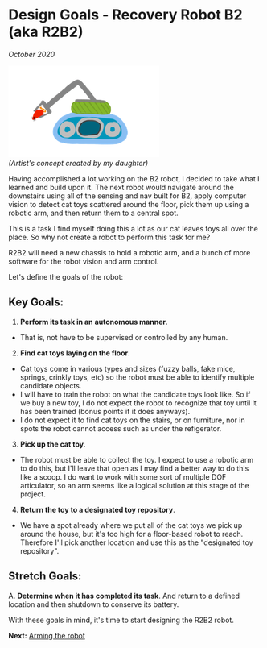 # Design Goals - Recovery Robot B2 (aka R2B2)
_October 2020_

![](../images/r2b2-artists-concept.png)  
_(Artist's concept created by my daughter)_

Having accomplished a lot working on the B2 robot, I decided to take what I learned and build upon it. The next robot would navigate around the downstairs using all of the sensing and nav built for B2, apply computer vision to detect cat toys scattered around the floor, pick them up using a robotic arm, and then return them to a central spot.

This is a task I find myself doing this a lot as our cat leaves toys all over the place. So why not create a robot to perform this task for me?

R2B2 will need a new chassis to hold a robotic arm, and a bunch of more software for the robot vision and arm control.

Let's define the goals of the robot:

## Key Goals:
1. __Perform its task in an autonomous manner__.
 * That is, not have to be supervised or controlled by any human.
2. __Find cat toys laying on the floor__.
* Cat toys come in various types and sizes (fuzzy balls, fake mice, springs, crinkly toys, etc) so the robot must be able to identify multiple candidate objects.
* I will have to train the robot on what the candidate toys look like. So if we buy a new toy, I do not expect the robot to recognize that toy until it has been trained (bonus points if it does anyways).
* I do not expect it to find cat toys on the stairs, or on furniture, nor in spots the robot cannot access such as under the refigerator.
3. __Pick up the cat toy__.
* The robot must be able to collect the toy. I expect to use a robotic arm to do this, but I'll leave that open as I may find a better way to do this like a scoop. I do want to work with some sort of multiple DOF articulator, so an arm seems like a logical solution at this stage of the project.
4. __Return the toy to a designated toy repository__.
* We have a spot already where we put all of the cat toys we pick up around the house, but it's too high for a floor-based robot to reach. Therefore I'll pick another location and use this as the "designated toy repository".


## Stretch Goals:
A. __Determine when it has completed its task__. And return to a defined location and then shutdown to conserve its battery.

With these goals in mind, it's time to start designing the R2B2 robot.

**Next:** [Arming the robot](/r2b2/initial-design/arming-the-robot)